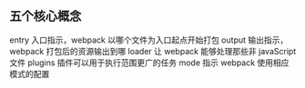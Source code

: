 ## 五个核心概念

entry 入口指示，webpack 以哪个文件为入口起点开始打包
output 输出指示，webpack 打包后的资源输出到哪
loader 让 webpack 能够处理那些非 javaScript 文件
plugins 插件可以用于执行范围更广的任务
mode 指示 webpack 使用相应模式的配置

